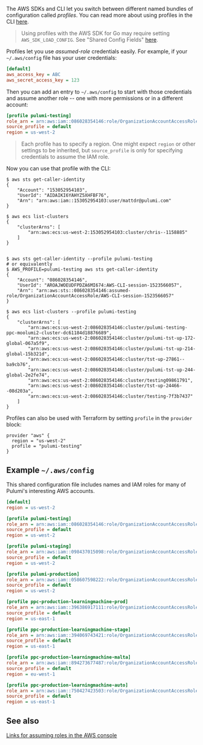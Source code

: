 The AWS SDKs and CLI let you switch between different named bundles of configuration called _profiles_. You can read more about using profiles in the CLI [here](https://docs.aws.amazon.com/cli/latest/userguide/cli-multiple-profiles.html).

> Using profiles with the AWS SDK for Go may require setting `AWS_SDK_LOAD_CONFIG`. See "Shared Config Fields" [here](https://docs.aws.amazon.com/sdk-for-go/api/aws/session/#pkg-index).

Profiles let you use _assumed-role_ credentials easily. For example, if your `~/.aws/config` file has your user credentials:

```ini
[default]
aws_access_key = ABC
aws_secret_access_key = 123
```

Then you can add an entry to `~/.aws/config` to start with those credentials and assume another role -- one with more permissions or in a different account:

```ini
[profile pulumi-testing]
role_arn = arn:aws:iam::086028354146:role/OrganizationAccountAccessRole
source_profile = default
region = us-west-2
```

> Each profile has to specify a region. One might expect `region` or other settings to be inherited, but `source_profile` is only for specifying credentials to assume the IAM role.

Now you can use that profile with the CLI:

```
$ aws sts get-caller-identity
{
    "Account": "153052954103", 
    "UserId": "AIDAIKI6YAHYZ5XHFBF76", 
    "Arn": "arn:aws:iam::153052954103:user/mattdr@pulumi.com"
}

$ aws ecs list-clusters
{
    "clusterArns": [
        "arn:aws:ecs:us-west-2:153052954103:cluster/chris--1158885"
    ]
}


$ aws sts get-caller-identity --profile pulumi-testing
# or equivalently
$ AWS_PROFILE=pulumi-testing aws sts get-caller-identity
{
    "Account": "086028354146", 
    "UserId": "AROAJWOEUDFPDZA6MI674:AWS-CLI-session-1523566057", 
    "Arn": "arn:aws:sts::086028354146:assumed-role/OrganizationAccountAccessRole/AWS-CLI-session-1523566057"
}

$ aws ecs list-clusters --profile pulumi-testing
{
    "clusterArns": [
        "arn:aws:ecs:us-west-2:086028354146:cluster/pulumi-testing-ppc-moolumi2-cluster-dc61184d18876689", 
        "arn:aws:ecs:us-west-2:086028354146:cluster/pulumi-tst-up-172-global-067a5f9", 
        "arn:aws:ecs:us-west-2:086028354146:cluster/pulumi-tst-up-214-global-15b321d", 
        "arn:aws:ecs:us-west-2:086028354146:cluster/tst-up-27861--ba9cb76", 
        "arn:aws:ecs:us-west-2:086028354146:cluster/pulumi-tst-up-244-global-2e2fe74", 
        "arn:aws:ecs:us-west-2:086028354146:cluster/testing09861791", 
        "arn:aws:ecs:us-west-2:086028354146:cluster/tst-up-24466--08d203a", 
        "arn:aws:ecs:us-west-2:086028354146:cluster/testing-7f3b7437"
    ]
}
```

Profiles can also be used with Terraform by setting `profile` in the `provider` block:

```hcl
provider "aws" {
  region = "us-west-2"
  profile = "pulumi-testing"
}
```

## Example `~/.aws/config`

This shared configuration file includes names and IAM roles for many of Pulumi's interesting AWS accounts.

```ini
[default]
region = us-west-2

[profile pulumi-testing]
role_arn = arn:aws:iam::086028354146:role/OrganizationAccountAccessRole
source_profile = default
region = us-west-2

[profile pulumi-staging]
role_arn = arn:aws:iam::098437015098:role/OrganizationAccountAccessRole
source_profile = default
region = us-west-2

[profile pulumi-production]
role_arn = arn:aws:iam::058607598222:role/OrganizationAccountAccessRole
source_profile = default
region = us-west-2

[profile ppc-production-learningmachine-prod]
role_arn = arn:aws:iam::396386917111:role/OrganizationAccountAccessRole
source_profile = default
region = us-east-1

[profile ppc-production-learningmachine-stage]
role_arn = arn:aws:iam::394069743421:role/OrganizationAccountAccessRole
source_profile = default
region = us-east-1

[profile ppc-production-learningmachine-malta]
role_arn = arn:aws:iam::894273677487:role/OrganizationAccountAccessRole
source_profile = default
region = eu-west-1

[profile ppc-production-learningmachine-auto]
role_arn = arn:aws:iam::750427423503:role/OrganizationAccountAccessRole
source_profile = default
region = us-east-1
```

## See also
[Links for assuming roles in the AWS console](Pulumi-AWS-accounts)